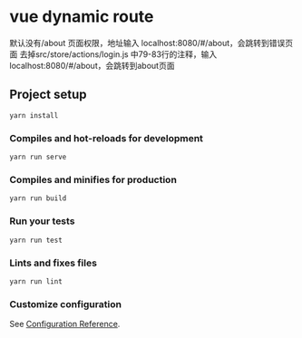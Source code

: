 # vue dynamic route

默认没有/about 页面权限，地址输入 localhost:8080/#/about，会跳转到错误页面
去掉src/store/actions/login.js 中79-83行的注释，输入localhost:8080/#/about，会跳转到about页面

## Project setup
```
yarn install
```

### Compiles and hot-reloads for development
```
yarn run serve
```

### Compiles and minifies for production
```
yarn run build
```

### Run your tests
```
yarn run test
```

### Lints and fixes files
```
yarn run lint
```

### Customize configuration
See [Configuration Reference](https://cli.vuejs.org/config/).
